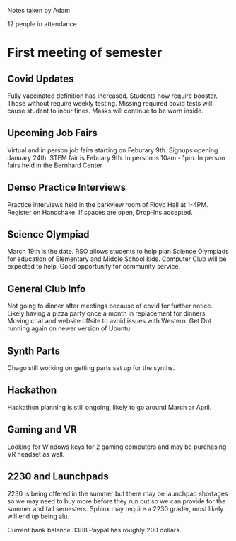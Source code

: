 
Notes taken by Adam

12 people in attendance

# First meeting of semester

## Covid Updates

Fully vaccinated definition has increased. Students now require booster. Those without require weekly testing. Missing required covid tests will cause student to incur fines. Masks will continue to be worn inside.

## Upcoming Job Fairs

Virtual and in person job fairs starting on Feburary 9th. Signups opening January 24th. STEM fair is Febuary 9th. In person is 10am - 1pm. In person fairs held in the Bernhard Center

## Denso Practice Interviews

Practice interviews held in the parkview room of Floyd Hall at 1-4PM. Register on Handshake. If spaces are open, Drop-Ins accepted.

## Science Olympiad

March 19th is the date. RSO allows students to help plan Science Olympiads for education of Elementary and Middle School kids. Computer Club will be expected to help. Good opportunity for community service.

## General Club Info

Not going to dinner after meetings because of covid for further notice. Likely having a pizza party once a month in replacement for dinners. Moving chat and website offsite to avoid issues with Western. Get Dot running again
on newer version of Ubuntu.

## Synth Parts

Chago still working on getting parts set up for the synths.

## Hackathon

Hackathon planning is still ongoing, likely to go around March or April.

## Gaming and VR

Looking for Windows keys for 2 gaming computers and may be purchasing VR headset as well.

## 2230 and Launchpads

2230 is being offered in the summer but there may be launchpad shortages so we may need to buy more before they run out so we can provide for the summer and fall semesters. Sphinx may require a 2230 grader, most likely will end up
being alu.

Current bank balance 3388 Paypal has roughly 200 dollars.
